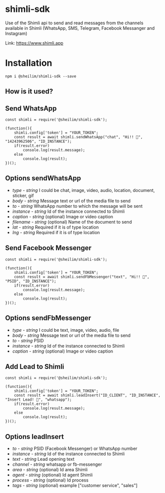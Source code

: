 # shimli-sdk

Use of the Shimli api to send and read messages from the channels available in Shimli (WhatsApp, SMS, Telegram, Facebook Messanger and Instagram)

Link: <https://www.shimli.app>

# Installation

`npm i @sheilim/shimli-sdk --save`

## How is it used?
## Send WhatsApp

```
const shimli = require('@sheilim/shimli-sdk');

(function(){
    shimli.config['token'] = "YOUR_TOKEN";
    const result = await shimli.sendWhatsApp("chat", "Hi!! 👋", "14243962506", "ID_INSTANCE");
    if(result.error)
        console.log(result.message);
    else
        console.log(result);
})();
```

## Options sendWhatsApp
* *type* - _string_ I could be chat, image, video, audio, location, document, sticker, gif
* *body* - _string_ Message text or url of the media file to send
* *to* - _string_ WhatsApp number to which the message will be sent
* *instance* - _string_ Id of the instance connected to Shimli
* *caption* - _string_ (optional) Image or video caption
* *filename* - _string_ (optional) Name of the document to send
* *lat* - _string_ Required if it is of type location
* *lng* - _string_ Required if it is of type location

## Send Facebook Messenger

```
const shimli = require('@sheilim/shimli-sdk');

(function(){
    shimli.config['token'] = "YOUR_TOKEN";
    const result = await shimli.sendFbMessenger("text", "Hi!! 👋", "PSID", "ID_INSTANCE");
    if(result.error)
        console.log(result.message);
    else
        console.log(result);
})();
```

## Options sendFbMessenger
* *type* - _string_ I could be text, image, video, audio, file
* *body* - _string_ Message text or url of the media file to send
* *to* - _string_ PSID
* *instance* - _string_ Id of the instance connected to Shimli
* *caption* - _string_ (optional) Image or video caption

## Add Lead to Shimli

```
const shimli = require('@sheilim/shimli-sdk');

(function(){
    shimli.config['token'] = "YOUR_TOKEN";
    const result = await shimli.leadInsert("ID_CLIENT", "ID_INSTANCE", "Insert Lead! 👋", "whatsapp");
    if(result.error)
        console.log(result.message);
    else
        console.log(result);
})();
```

## Options leadInsert
* *to* - _string_ PSID (Facebook Messenger) or WhatsApp number
* *instance* - _string_ Id of the instance connected to Shimli
* *text* - _string_ Lead opening text
* *channel* - _string_ whatsapp or fb-messenger
* *area* - _string_ (optional) Id area Shimli
* *agent* - _string_ (optional) Id agent Shimli
* *process* - _string_ (optional) Id process
* *tags* -  _string_ (optional) example ["customer service", "sales"]